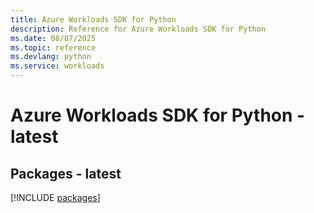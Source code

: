 ```yaml
---
title: Azure Workloads SDK for Python
description: Reference for Azure Workloads SDK for Python
ms.date: 08/07/2025
ms.topic: reference
ms.devlang: python
ms.service: workloads
---
```

# Azure Workloads SDK for Python - latest
## Packages - latest
[!INCLUDE [packages](workloads-index.md)]